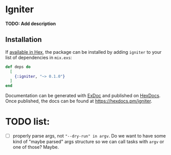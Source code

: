 # Igniter

**TODO: Add description**

## Installation

If [available in Hex](https://hex.pm/docs/publish), the package can be installed
by adding `igniter` to your list of dependencies in `mix.exs`:

```elixir
def deps do
  [
    {:igniter, "~> 0.1.0"}
  ]
end
```

Documentation can be generated with [ExDoc](https://github.com/elixir-lang/ex_doc)
and published on [HexDocs](https://hexdocs.pm). Once published, the docs can
be found at <https://hexdocs.pm/igniter>.

# TODO list:

- [ ] properly parse args, not `"--dry-run" in argv`. Do we want to have some kind of "maybe parsed" args structure so we can call tasks with `argv` or one of those? Maybe.
